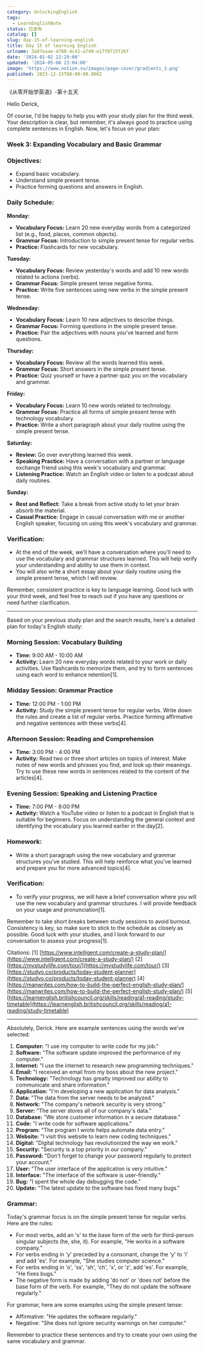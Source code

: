 ```yaml
---
category: UnlockingEnglish
tags:
  - LearnEnglishNote
status: 已发布
catalog: []
slug: day-15-of-learning-english
title: Day 15 of learning English
urlname: 3a07eaae-4760-4c41-a749-e17f8715f26f
date: '2024-01-02 22:29:00'
updated: '2024-05-08 23:04:00'
image: 'https://www.notion.so/images/page-cover/gradients_3.png'
published: 2023-12-15T08:00:00.000Z
---
```


《从零开始学英语》-第十五天


Hello Derick,


Of course, I'd be happy to help you with your study plan for the third week. Your description is clear, but remember, it's always good to practice using complete sentences in English. Now, let's focus on your plan:


### Week 3: Expanding Vocabulary and Basic Grammar


### Objectives:

- Expand basic vocabulary.
- Understand simple present tense.
- Practice forming questions and answers in English.

### Daily Schedule:


**Monday:**

- **Vocabulary Focus:** Learn 20 new everyday words from a categorized list (e.g., food, places, common objects).
- **Grammar Focus:** Introduction to simple present tense for regular verbs.
- **Practice:** Flashcards for new vocabulary.

**Tuesday:**

- **Vocabulary Focus:** Review yesterday's words and add 10 new words related to actions (verbs).
- **Grammar Focus:** Simple present tense negative forms.
- **Practice:** Write five sentences using new verbs in the simple present tense.

**Wednesday:**

- **Vocabulary Focus:** Learn 10 new adjectives to describe things.
- **Grammar Focus:** Forming questions in the simple present tense.
- **Practice:** Pair the adjectives with nouns you've learned and form questions.

**Thursday:**

- **Vocabulary Focus:** Review all the words learned this week.
- **Grammar Focus:** Short answers in the simple present tense.
- **Practice:** Quiz yourself or have a partner quiz you on the vocabulary and grammar.

**Friday:**

- **Vocabulary Focus:** Learn 10 new words related to technology.
- **Grammar Focus:** Practice all forms of simple present tense with technology vocabulary.
- **Practice:** Write a short paragraph about your daily routine using the simple present tense.

**Saturday:**

- **Review:** Go over everything learned this week.
- **Speaking Practice:** Have a conversation with a partner or language exchange friend using this week's vocabulary and grammar.
- **Listening Practice:** Watch an English video or listen to a podcast about daily routines.

**Sunday:**

- **Rest and Reflect:** Take a break from active study to let your brain absorb the material.
- **Casual Practice:** Engage in casual conversation with me or another English speaker, focusing on using this week's vocabulary and grammar.

### Verification:

- At the end of the week, we'll have a conversation where you'll need to use the vocabulary and grammar structures learned. This will help verify your understanding and ability to use them in context.
- You will also write a short essay about your daily routine using the simple present tense, which I will review.

Remember, consistent practice is key to language learning. Good luck with your third week, and feel free to reach out if you have any questions or need further clarification.


---


Based on your previous study plan and the search results, here's a detailed plan for today's English study:


### Morning Session: Vocabulary Building

- **Time:** 9:00 AM - 10:00 AM
- **Activity:** Learn 20 new everyday words related to your work or daily activities. Use flashcards to memorize them, and try to form sentences using each word to enhance retention[1].

### Midday Session: Grammar Practice

- **Time:** 12:00 PM - 1:00 PM
- **Activity:** Study the simple present tense for regular verbs. Write down the rules and create a list of regular verbs. Practice forming affirmative and negative sentences with these verbs[4].

### Afternoon Session: Reading and Comprehension

- **Time:** 3:00 PM - 4:00 PM
- **Activity:** Read two or three short articles on topics of interest. Make notes of new words and phrases you find, and look up their meanings. Try to use these new words in sentences related to the content of the articles[4].

### Evening Session: Speaking and Listening Practice

- **Time:** 7:00 PM - 8:00 PM
- **Activity:** Watch a YouTube video or listen to a podcast in English that is suitable for beginners. Focus on understanding the general context and identifying the vocabulary you learned earlier in the day[2].

### Homework:

- Write a short paragraph using the new vocabulary and grammar structures you've studied. This will help reinforce what you've learned and prepare you for more advanced topics[4].

### Verification:

- To verify your progress, we will have a brief conversation where you will use the new vocabulary and grammar structures. I will provide feedback on your usage and pronunciation[1].

Remember to take short breaks between study sessions to avoid burnout. Consistency is key, so make sure to stick to the schedule as closely as possible. Good luck with your studies, and I look forward to our conversation to assess your progress[1].


Citations:
[1] [https://www.intelligent.com/create-a-study-plan/](https://www.intelligent.com/create-a-study-plan/)
[2] [https://mystudylife.com/tour/](https://mystudylife.com/tour/)
[3] [https://studyo.co/products/today-student-planner](https://studyo.co/products/today-student-planner)
[4] [https://manwrites.com/how-to-build-the-perfect-english-study-plan/](https://manwrites.com/how-to-build-the-perfect-english-study-plan/)
[5] [https://learnenglish.britishcouncil.org/skills/reading/a1-reading/study-timetable](https://learnenglish.britishcouncil.org/skills/reading/a1-reading/study-timetable)


---


Absolutely, Derick. Here are example sentences using the words we've selected:

1. **Computer:** "I use my computer to write code for my job."
2. **Software:** "The software update improved the performance of my computer."
3. **Internet:** "I use the internet to research new programming techniques."
4. **Email:** "I received an email from my boss about the new project."
5. **Technology:** "Technology has greatly improved our ability to communicate and share information."
6. **Application:** "I'm developing a new application for data analysis."
7. **Data:** "The data from the server needs to be analyzed."
8. **Network:** "The company's network security is very strong."
9. **Server:** "The server stores all of our company's data."
10. **Database:** "We store customer information in a secure database."
11. **Code:** "I write code for software applications."
12. **Program:** "The program I wrote helps automate data entry."
13. **Website:** "I visit this website to learn new coding techniques."
14. **Digital:** "Digital technology has revolutionized the way we work."
15. **Security:** "Security is a top priority in our company."
16. **Password:** "Don't forget to change your password regularly to protect your account."
17. **User:** "The user interface of the application is very intuitive."
18. **Interface:** "The interface of the software is user-friendly."
19. **Bug:** "I spent the whole day debugging the code."
20. **Update:** "The latest update to the software has fixed many bugs."

### **Grammar:**


Today's grammar focus is on the simple present tense for regular verbs. Here are the rules:

- For most verbs, add an 's' to the base form of the verb for third-person singular subjects (he, she, it). For example, "He works in a software company."
- For verbs ending in 'y' preceded by a consonant, change the 'y' to 'i' and add 'es'. For example, "She studies computer science."
- For verbs ending in 'o', 'ss', 'sh', 'ch', 'x', or 'z', add 'es'. For example, "He fixes bugs."
- The negative form is made by adding 'do not' or 'does not' before the base form of the verb. For example, "They do not update the software regularly."

For grammar, here are some examples using the simple present tense:

- Affirmative: "He updates the software regularly."
- Negative: "She does not ignore security warnings on her computer."

Remember to practice these sentences and try to create your own using the same vocabulary and grammar.

